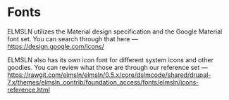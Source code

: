 # Fonts
ELMSLN utilizes the Material design specification and the Google Material font set. You can search through that here — https://design.google.com/icons/

ELMSLN also has its own icon font for different system icons and other goodies. You can review what those are through our reference set — https://rawgit.com/elmsln/elmsln/0.5.x/core/dslmcode/shared/drupal-7.x/themes/elmsln_contrib/foundation_access/fonts/elmsln/icons-reference.html